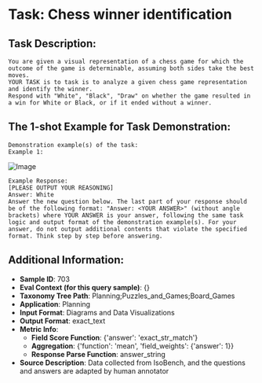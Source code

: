 # Task: Chess winner identification

## Task Description:

```
You are given a visual representation of a chess game for which the outcome of the game is determinable, assuming both sides take the best moves.
YOUR TASK is to task is to analyze a given chess game representation and identify the winner.
Respond with "White", "Black", "Draw" on whether the game resulted in a win for White or Black, or if it ended without a winner.
```

## The 1-shot Example for Task Demonstration:

```
Demonstration example(s) of the task:
Example 1:
```

![Image](w_1.png)

```
Example Response:
[PLEASE OUTPUT YOUR REASONING]
Answer: White
Answer the new question below. The last part of your response should be of the following format: "Answer: <YOUR ANSWER>" (without angle brackets) where YOUR ANSWER is your answer, following the same task logic and output format of the demonstration example(s). For your answer, do not output additional contents that violate the specified format. Think step by step before answering.
```

## Additional Information:

- **Sample ID**: 703
- **Eval Context (for this query sample)**: {}
- **Taxonomy Tree Path**: Planning;Puzzles_and_Games;Board_Games
- **Application**: Planning
- **Input Format**: Diagrams and Data Visualizations
- **Output Format**: exact_text
- **Metric Info**:
  - **Field Score Function**: {'answer': 'exact_str_match'}
  - **Aggregation**: {'function': 'mean', 'field_weights': {'answer': 1}}
  - **Response Parse Function**: answer_string
- **Source Description**: Data collected from IsoBench, and the questions and answers are adapted by human annotator
